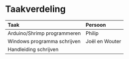 # Taakverdeling

Taak                          |Persoon
:-----------------------------|:-------------
Arduino/Shrimp programmeren   |Philip
Windows programma schrijven   |Joël en Wouter
Handleiding schrijven         |
